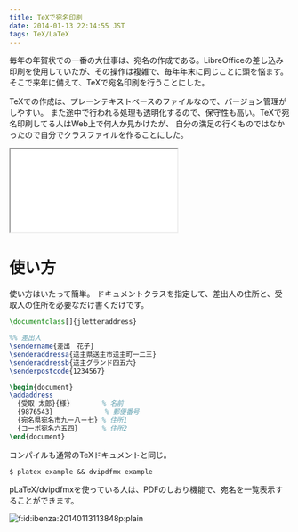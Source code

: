 ```yaml
---
title: TeXで宛名印刷
date: 2014-01-13 22:14:55 JST
tags: TeX/LaTeX
---
```


毎年の年賀状での一番の大仕事は、宛名の作成である。LibreOfficeの差し込み印刷を使用していたが、その操作は複雑で、毎年年末に同じことに頭を悩ます。
そこで来年に備えて、TeXで宛名印刷を行うことにした。

TeXでの作成は、プレーンテキストベースのファイルなので、バージョン管理がしやすい。
また途中で行われる処理も透明化するので、保守性も高い。TeXで宛名印刷してる人はWeb上で何人か見かけたが、
自分の満足の行くものではなかったので自分でクラスファイルを作ることにした。

<iframe src="/github/#ueokande/jletteraddress" title="ueokande/jletteraddress"
        class='external-service-frame' scrolling="no"
></iframe>



# 使い方

使い方はいたって簡単。
ドキュメントクラスを指定して、差出人の住所と、受取人の住所を必要なだけ書くだけです。

```tex
\documentclass[]{jletteraddress}

%% 差出人
\sendername{差出　花子} 
\senderaddressa{送主県送主市送主町一二三} 
\senderaddressb{送主グランド四五六} 
\senderpostcode{1234567}

\begin{document}
\addaddress
  {受取 太郎}{様}        % 名前
  {9876543}             % 郵便番号
  {宛名県宛名市九ー八ー七} % 住所1 
  {コーポ宛名六五四}      % 住所2 
\end{document}
```

コンパイルも通常のTeXドキュメントと同じ。

```
$ platex example && dvipdfmx example
```

pLaTeX/dvipdfmxを使っている人は、PDFのしおり機能で、宛名を一覧表示することができます。

<span itemscope itemtype="http://schema.org/Photograph"><img src="/2014/01/13/20140113113848.png" alt="f:id:ibenza:20140113113848p:plain" title="f:id:ibenza:20140113113848p:plain" class="hatena-fotolife" itemprop="image"></span>

